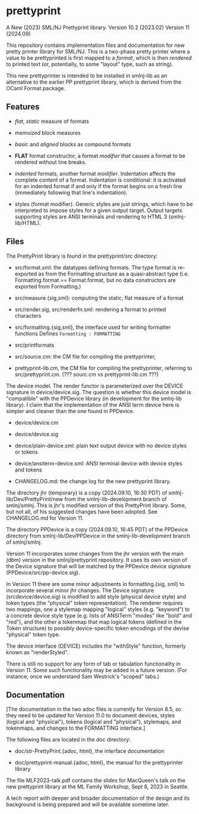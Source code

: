 # prettyprint
A New (2023) SML/NJ Prettyprint library.
Version 10.2 (2023.02)
Version 11 (2024.09)

This repository contains implementation files and documentation for new pretty printer
library for SML/NJ. This is a two-phase pretty printer where a value to be prettyprinted
is first mapped to a _format_, which is then _rendered_ to printed text (or, potentially,
to some "layout" type, such as string).

This new prettyprinter is intended to be installed in smlnj-lib as an
alternative to the earlier PP prettyprint library, which is derived
from the OCaml Format package.

## Features

- _flat_, _static_ measure of formats

- _memoized_ block measures

- _basic_ and _aligned_ blocks as compound formats

- **FLAT** format constructor, a format _modifier_ that causes a
  format to be rendered without line breaks.

- _indented_ formats, another format _modifier_.
  Indentation affects the complete content of a format.
  Indentation is conditional: it is activated for an indented format if and only if the
  format begins on a fresh line (immediately following that line's indentation).

- styles (format modifier).
  Generic styles are just strings, which have to be interpreted to
  impose styles for a given output target.
  Output targets supporting styles are ANSI terminals and rendering to HTML 3 (smlnj-lib/HTML).

## Files

The PrettyPrint library is found in the prettyprint/src directory:

- src/format.sml: the datatypes defining formats. The type format is re-exported as
  from the Formatting structure as a quasi-abstract type
  (i.e. Formatting.format == Format.format, but no data constructors
  are exported from Formatting.)

- src/measure.{sig,sml}: computing the static, flat measure of a format

- src/render.sig, src/renderfn.sml: rendering a format to printed characters

- src/formatting.{sig,sml}, the interface used for writing formatter functions
    Defines `Formatting : FORMATTING`

- src/printformats

- src/source.cm: the CM file for compiling the prettyprinter,

- prettyprint-lib.cm, the CM file for compiling the prettyprinter,
  referring to src/prettyprint.cm. (??? sourc.cm vs prettyprint-lib.cm ???)

The device model. The render functor is parameterized over the DEVICE
signature in device/device.sig. The question is whether this device
model is "compatible" with the PPDevice library (in development for
the smlnj-lib library). I claim that the implementation of the ANSI
term device here is simpler and cleaner than the one found in PPDevice.

- device/device.cm

- device/device.sig

- device/plain-device.sml: plain text output device with no device
  styles or tokens
  
- device/ansiterm-device.sml: ANSI terminal device with device styles and tokens

- CHANGELOG.md: the change log for the new prettyprint library.

The directory jhr (temporary) is a copy (2024.09.10, 16:30 PDT) of smlnj-lib/Dev/PrettyPrint/new
from the smlnj-lib-development branch of smlnj/smlnj. This is jhr's
modified version of this PrettyPrint library. Some, but not all, of
his suggested changes have been adopted. See CHANGELOG.md for Version 11.

The directory PPDevice is a copy (2024.09.10, 16:45 PDT) of the PPDevice directory
from smlnj-lib/Dev/PPDevice in the smlnj-lib-development branch of smlnj/smlnj.

Version 11 incorporates some changes from the jhr version with the main (dbm) version in the
smlnj/prettyprint repository. It uses its own version of the Device signature that will be
matched by the PPDevice device signature (PPDevice/src/pp-device.sig).

In Version 11 there are some minor adjustments in formatting.{sig, sml} to incorporate
several minor jhr changes. The Device signature (srcdevice/device.sig) is modified to add style
(physical device style) and token types (the "physical" token representation). The
renderer requires two mappings, one a stylemap mapping "logical" styles (e.g. "keyword")
to a concrete device style type (e.g. lists of ANSITerm "modes" like "bold" and "red"),
and the other a tokenmap that map logical tokens (defined in the Token structure) to
possibly device-specific token encodings of the devise "physical" token type.

The device interface (DEVICE) includes the "withStyle" function, formerly known as
"renderStyled".

There is still no support for any form of tab or tabulation functionality in Version 11.
Some such functionality may be added in a future version. (For
instance, once we understand Sam Westrick's "scoped" tabs.)

## Documentation

[The documentation in the two adoc files is currently for Version 8.5,
so they need to be updated for Version 11.0 to document devices, styles (logical and
"physical"), tokens (logical and "physical"), stylemaps, and
tokenmaps, and changes to the FORMATTING interface.]

The following files are located in the doc directory:
- doc/str-PrettyPrint.{adoc, html}, the interface documentation

- doc/prettyprint-manual.{adoc, html}, the manual for the prettyprinter library

The file MLF2023-talk.pdf contains the slides for MacQueen's talk on
the new prettyprint library at the ML Family Workshop, Sept 8, 2023 in
Seattle.

A tech report with deeper and broader documentation of the design and its
background is being prepared and will be available sometime later.

